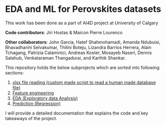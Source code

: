 # EDA and ML for Perovskites datasets

This work has been done as a part of AI4D project at University of Calgary

**Code contributors**: Jiri Hostas & Maicon Pierre Lourenco

**Other collaborators**: John Garcia, Hatef Shahmohamadi, Amanda Ndubuisi, Bhavadharini Selvakumar, Thilini Boteju, Lizandra Barrios Herrera, Alain Tchagang, Patrizia Calaminici, Andreas Koster, Mosayeb Naseri, Dennis Salahub, Venkataraman Thangadurai, and Karthik Shankar.


This repository holds the below subprojects which are sorted into following sections:

1. [xlsx file reading (custom made script to read a human made database file)](https://github.com/hostas/EDA-and-ML-for-Perovskites/blob/master/README.md)
2. [Feature engineering](https://github.com/hostas/EDA-and-ML-for-Perovskites/blob/master/README.md)
3. [EDA (Exploratory data Analysis)](https://github.com/hostas/EDA-and-ML-for-Perovskites/blob/master/README.md)
4. [Prediction (Regression)](https://github.com/hostas/EDA-and-ML-for-Perovskites/blob/master/README.md)


I will provide a detailed documentation that explains the code and key takeaways of the project.
